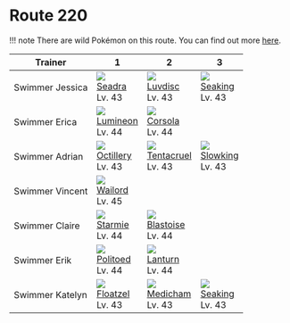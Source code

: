 # Route 220

!!! note
    There are wild Pokémon on this route. You can find out more [here](../../wild_pokemon/route_220/).


Trainer         | 1                                    | 2                                    | 3
---             | ---                                  | ---                                  | ---
Swimmer Jessica | ![][117]<br> [Seadra]<br> Lv. 43     | ![][370]<br> [Luvdisc]<br> Lv. 43    | ![][119]<br> [Seaking]<br> Lv. 43
Swimmer Erica   | ![][457]<br> [Lumineon]<br> Lv. 44   | ![][222]<br> [Corsola]<br> Lv. 44
Swimmer Adrian  | ![][224]<br> [Octillery]<br> Lv. 43  | ![][073]<br> [Tentacruel]<br> Lv. 43 | ![][199]<br> [Slowking]<br> Lv. 43
Swimmer Vincent | ![][321]<br> [Wailord]<br> Lv. 45
Swimmer Claire  | ![][121]<br> [Starmie]<br> Lv. 44    | ![][009]<br> [Blastoise]<br> Lv. 44
Swimmer Erik    | ![][186]<br> [Politoed]<br> Lv. 44   | ![][171]<br> [Lanturn]<br> Lv. 44
Swimmer Katelyn | ![][419]<br> [Floatzel]<br> Lv. 43   | ![][308]<br> [Medicham]<br> Lv. 43   | ![][119]<br> [Seaking]<br> Lv. 43

[Blastoise]: ../../pokemon_changes/009/
[Tentacruel]: ../../pokemon_changes/073/
[Seadra]: ../../pokemon_changes/117/
[Seaking]: ../../pokemon_changes/119/
[Starmie]: ../../pokemon_changes/121/
[Lanturn]: ../../pokemon_changes/171/
[Politoed]: ../../pokemon_changes/186/
[Slowking]: ../../pokemon_changes/199/
[Corsola]: ../../pokemon_changes/222/
[Octillery]: ../../pokemon_changes/224/
[Medicham]: ../../pokemon_changes/308/
[Wailord]: ../../pokemon_changes/321/
[Luvdisc]: ../../pokemon_changes/370/
[Floatzel]: ../../pokemon_changes/419/
[Lumineon]: ../../pokemon_changes/457/
[009]: ../img/pokemon/009.png
[073]: ../img/pokemon/073.png
[117]: ../img/pokemon/117.png
[119]: ../img/pokemon/119.png
[121]: ../img/pokemon/121.png
[171]: ../img/pokemon/171.png
[186]: ../img/pokemon/186.png
[199]: ../img/pokemon/199.png
[222]: ../img/pokemon/222.png
[224]: ../img/pokemon/224.png
[308]: ../img/pokemon/308.png
[321]: ../img/pokemon/321.png
[370]: ../img/pokemon/370.png
[419]: ../img/pokemon/419.png
[457]: ../img/pokemon/457.png
